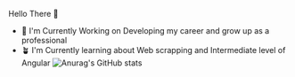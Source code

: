 
Hello There 👋

- 🔭  I'm Currently Working on Developing my career and grow up as a professional 
- 🪴  I'm Currently learning about Web scrapping and Intermediate level of Angular
![Anurag's GitHub stats](https://github-readme-stats.vercel.app/api?username=Eva02Daruma&show_icons=true&theme=dracula)
